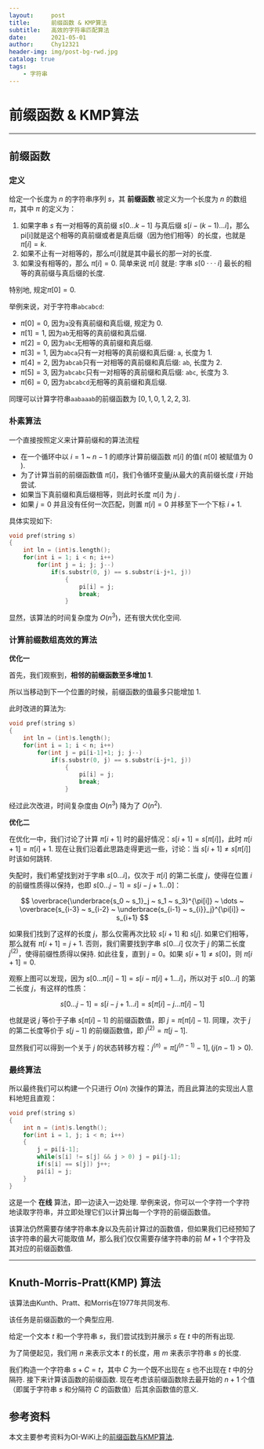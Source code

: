 ```yaml
---
layout:     post
title:      前缀函数 & KMP算法
subtitle:   高效的字符串匹配算法
date:       2021-05-01
author:     Chy12321
header-img: img/post-bg-rwd.jpg
catalog: true
tags:
    - 字符串
---
```


# 前缀函数 & KMP算法

---

## 前缀函数

### 定义

给定一个长度为 $n$ 的字符串序列 $s$，其 **前缀函数** 被定义为一个长度为 $n$ 的数组 $\pi$，其中 $\pi$ 的定义为：

1. 如果字串 $s$ 有一对相等的真前缀 $s[0 \dots k-1]$ 与真后缀 $s[i-(k-1) \dots i]$，那么pi[i]就是这个相等的真前缀或者是真后缀（因为他们相等）的长度，也就是$\pi[i] = k$.  
2. 如果不止有一对相等的，那么$\pi[i]$就是其中最长的那一对的长度.
3. 如果没有相等的，那么 $\pi[i] = 0$. 简单来说 $\pi[i]$ 就是: 字串 $s[0···i]$ 最长的相等的真前缀与真后缀的长度.

特别地, 规定$\pi[0] = 0$.

举例来说，对于字符串`abcabcd`:

* $\pi[0] = 0$, 因为`a`没有真前缀和真后缀, 规定为 $0$.
* $\pi[1] = 1$, 因为`ab`无相等的真前缀和真后缀.
* $\pi[2] = 0$, 因为`abc`无相等的真前缀和真后缀.
* $\pi[3] = 1$, 因为`abca`只有一对相等的真前缀和真后缀: `a`, 长度为 $1$.
* $\pi[4] = 2$, 因为`abcab`只有一对相等的真前缀和真后缀: `ab`, 长度为 $2$.
* $\pi[5] = 3$, 因为`abcabc`只有一对相等的真前缀和真后缀: `abc`, 长度为 $3$.
* $\pi[6] = 0$, 因为`abcabcd`无相等的真前缀和真后缀.

同理可以计算字符串`aabaaab`的前缀函数为 $[0, 1, 0, 1, 2, 2, 3]$.

### 朴素算法

一个直接按照定义来计算前缀和的算法流程

* 在一个循环中以 $i=1$ ~ $n-1$ 的顺序计算前缀函数 $\pi[i]$ 的值( $\pi[0]$ 被赋值为 $0$ ).
* 为了计算当前的前缀函数值 $\pi[i]$，我们令循环变量$j$从最大的真前缀长度 $i$ 开始尝试.
*  如果当下真前缀和真后缀相等，则此时长度 $\pi[i]$ 为 $j$ .
*  如果 $j = 0$ 并且没有任何一次匹配，则置 $\pi[i]=0$ 并移至下一个下标 $i+1$.

具体实现如下:

```cpp
void pref(string s)
{
    int ln = (int)s.length();
    for(int i = 1; i < n; i++)
        for(int j = i; j; j--)
            if(s.substr(0, j) == s.substr(i-j+1, j))
                {
                    pi[i] = j;
                    break;
                }
```

显然，该算法的时间复杂度为 $O(n^3)$，还有很大优化空间. 

### 计算前缀数组高效的算法

**优化一**

首先，我们观察到，**相邻的前缀函数至多增加 $1$**.

所以当移动到下一个位置的时候，前缀函数的值最多只能增加 $1$.

此时改进的算法为:

```cpp
void pref(string s)
{
    int ln = (int)s.length();
    for(int i = 1; i < n; i++)
        for(int j = pi[i-1]+1; j; j--)
            if(s.substr(0, j) == s.substr(i-j+1, j))
                {
                    pi[i] = j;
                    break;
                }
```

经过此次改进，时间复杂度由 $O(n^3)$ 降为了 $O(n^2)$.

**优化二**

在优化一中，我们讨论了计算 $\pi[i+1]$ 时的最好情况：$s[i+1] = s[\pi[i]]$，此时 $\pi[i+1] = \pi[i] + 1$. 现在让我们沿着此思路走得更远一些，讨论：当 $s[i+1] \neq s[\pi[i]]$ 时该如何跳转. 

失配时，我们希望找到对于字串 $s[0 \dots i]$，仅次于 $\pi[i]$ 的第二长度 $j$，使得在位置 $i$ 的前缀性质得以保持，也即 $s[0 \dots j-1] = s[i-j+1 \dots 0]$：


$$
\overbrace{\underbrace{s_0 ~ s_1}_j ~ s_1 ~ s_3}^{\pi[i]} ~ \dots ~ \overbrace{s_{i-3} ~ s_{i-2} ~ \underbrace{s_{i-1} ~ s_{i}}_j}^{\pi[i]} ~ s_{i+1}
$$


如果我们找到了这样的长度 $j$，那么仅需再次比较 $s[i+1]$ 和 $s[j]$. 如果它们相等，那么就有 $\pi[i+1] = j+1$. 否则，我们需要找到字串 $s[0 \dots i]$ 仅次于 $j$ 的第二长度 $j^{(2)}$，使得前缀性质得以保持. 如此往复，直到 $j = 0$。如果 $s[i+1] \neq s[0]$，则 $\pi[i+1] = 0$. 

观察上图可以发现，因为 $s[0 \dots \pi[i]-1] = s[i-\pi[i]+1 \dots i]$，所以对于 $s[0 \dots i]$ 的第二长度 $j$，有这样的性质：


$$
s[0 \dots j-1] = s[i-j+1 \dots i] = s[\pi[i]-j \dots \pi[i]-1]
$$


也就是说 $j$ 等价于子串 $s[\pi[i]-1]$ 的前缀函数值，即 $j = \pi[\pi[i]-1]$. 同理，次于 $j$ 的第二长度等价于 $s[j-1]$ 的前缀函数值，即 $j^{(2)} = \pi[j-1]$. 

显然我们可以得到一个关于 $j$ 的状态转移方程：$j^{(n)} = \pi[j^{(n-1)}-1],(j{(n-1)} > 0)$. 

### 最终算法

所以最终我们可以构建一个只进行 $O(n)$ 次操作的算法，而且此算法的实现出人意料地短且直观：

```cpp
void pref(string s)
{
    int n = (int)s.length();
    for(int i = 1, j; i < n; i++)
    {
        j = pi[i-1];
        while(s[i] != s[j] && j > 0) j = pi[j-1];
        if(s[i] == s[j]) j++;
        pi[i] = j;
    }
}
```

这是一个 **在线** 算法，即一边读入一边处理. 
举例来说，你可以一个字符一个字符地读取字符串，并立即处理它们以计算出每一个字符的前缀函数值。

该算法仍然需要存储字符串本身以及先前计算过的函数值，但如果我们已经预知了该字符串的最大可能取值 $M$，那么我们仅仅需要存储字符串的前 $M+1$ 个字符及其对应的前缀函数值. 

---

## Knuth-Morris-Pratt(KMP) 算法

该算法由Kunth、Pratt、和Morris在1977年共同发布. 

该任务是前缀函数的一个典型应用. 

给定一个文本 $t$ 和一个字符串 $s$，我们尝试找到并展示 $s$ 在 $t$ 中的所有出现. 

为了简便起见，我们用 $n$ 来表示文本 $t$ 的长度，用 $m$ 来表示字符串 $s$ 的长度. 

我们构造一个字符串 $s + C = t$，其中 $C$ 为一个既不出现在 $s$ 也不出现在 $t$ 中的分隔符.
接下来计算该函数的前缀函数. 现在考虑该前缀函数除去最开始的 $n + 1$ 个值（即属于字符串 $s$ 和分隔符 $C$ 的函数值）后其余函数值的意义. 



## 参考资料

本文主要参考资料为OI-WiKi上的[前缀函数与KMP算法](https://oi-wiki.org/string/kmp/).